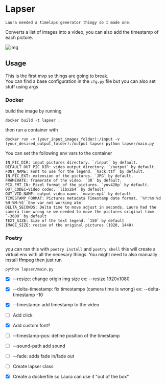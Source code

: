 # Lapser
```
Laura needed a timelaps generator thingy so I made one.
```
Converts a list of images into a video, you can also add the timestamp of each picture.

![img](output.gif)

## Usage
This is the first mvp so things are going to break.<br>
You can find a base configuration in the `cfg.py` file but you can also set stuff using args

### Docker
build the image by running
```
docker build -t lapser .
```

then run a container with
```
docker run -v (your_input_images_folder):/input -v (your_desired_output_folder):/output lapser python lapser/main.py
```
You can set the following env vars to the container
```
IN_PIC_DIR: input pictures directory. `/input` by default.
DEFAULT_OUT_PIC_DIR: video output directory. `/output` by default.
FONT_NAME: Font to use for the legend. `hack.ttf` by default.
IN_PIC_EXT: extension of the pictures. `JPG` by default.
FRAMERATE: framerate of the video. `30` by default.
PIX_FMT_IN: Pixel format of the pictures. `yuv420p` by default.
OUT_CODEC=Video codec. `libx264` by default
OUT_VID_NAME: output video name. `movie.mp4` by default
TIMESTAMP_FORMAT: Pictures metadata Timestamp date format. `%Y:%m:%d %H:%M:%S` Env var not working atm
DELTA_SECONDS: Delta time to move adjust in seconds. Laura had the camera time wrong se we needed to move the pictures original time. `-3600` by default
TEXT_SIZE: Size of the text legend. `150` by default
IMAGE_SIZE: rezise of the original pictures (1920, 1440)
```
### Poetry
you can ran this with `poetry install` and `poetry shell` this will create a virtual env with all the necesary things.
You might need to also manually install ffmpeg
then just run
```
python lapser/main.py
```


- [x] --resize: change origin img size ex: --resize 1920x1080
- [x] --delta-timestamp: fix timestamps (camera time is wrong) ex: --delta-timestamp -10
- [x] --timestamp: add timestamp to the video
- [ ] Add click
- [X] Add custom font?
- [ ] --timestamp-pos: define position of the timestamp
- [ ] --sound-path add sound
- [ ] --fade: adds fade in/fade out
- [ ] Create lapser class
- [X] Create a dockerfile so Laura can use it "out of the box"


